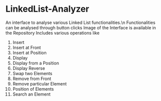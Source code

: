 # LinkedList-Analyzer
An interface to analyse various Linked List functionalities.\n
Functionalities can be analysed through button clicks
Image of the Interface is available in the Repository
Includes various operations like
  1. Insert
  2. Insert at Front
  3. Insert at Position
  4. Display
  5. Display from a Position
  6. Display Reverse
  7. Swap two Elements
  8. Remove from Front
  9. Remove particular Element
  10. Position of Elements
  11. Search an Element
  
